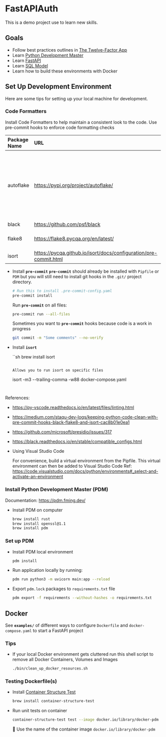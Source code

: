 # FastAPIAuth
This is a demo project use to learn new skills.

## Goals
- Follow best practices outlines in [The Twelve-Factor App](https://12factor.net/)
- Learn [Python Development Master](https://pdm.fming.dev/)
- Learn [FastAPI](https://fastapi.tiangolo.com/)
- Learn [SQL Model](https://sqlmodel.tiangolo.com/)
- Learn how to build these environments with Docker


## Set Up Development Environment
Here are some tips for setting up your local machine for development.

### Code Formatters
Install Code Formatters to help maintain a consistent look to the code.
Use pre-commit hooks to enforce code formatting checks

| Package Name | URL | Description |
|:---|:---|:---|
| autoflake | https://pypi.org/project/autoflake/ | autoflake removes unused imports and unused variables from Python code. It makes use of pyflakes to do this. |
| black | https://github.com/psf/black | |
| flake8 | https://flake8.pycqa.org/en/latest/ | Your Tool For Style Guide Enforcement. |
| isort | https://pycqa.github.io/isort/docs/configuration/pre-commit.html | Sort imports |


- Install **`pre-commit`**
  **`pre-commit`** should already be installed with `Pipfile` or `PDM` but you will still
  need to install git hooks in the `.git/` project directory.

  ```sh
  # Run this to install .pre-commit-config.yaml
  pre-commit install
  ```

  Run **`pre-commit`** on all files:

  ```sh
  pre-commit run --all-files
  ```

  Sometimes you want to **`pre-commit`** hooks because code is a work in progress

  ```sh
  git commit -m "Some comments" --no-verify
  ```


- Install **`isort`**

  ``sh
  brew install isort
  ```

  Allows you to run isort on specific files
  ```
  isort -m3 --trailing-comma -w88 docker-compose.yaml
  ```


References:
- https://py-vscode.readthedocs.io/en/latest/files/linting.html 
- https://medium.com/staqu-dev-logs/keeping-python-code-clean-with-pre-commit-hooks-black-flake8-and-isort-cac8b01e0ea1
- https://github.com/microsoft/presidio/issues/317
- https://black.readthedocs.io/en/stable/compatible_configs.html



- Using Visual Studio Code

  For convenience, build a virtual environment from the Pipfile.
  This virtual environment can then be added to Visual Studio Code
  Ref: https://code.visualstudio.com/docs/python/environments#_select-and-activate-an-environment


### Install Python Development Master (PDM)
Documentation: https://pdm.fming.dev/

- Install PDM on computer

  ```sh
  brew install rust
  brew install openssl@1.1
  brew install pdm
  ```


### Set up PDM
- Install PDM local environment

  ```sh
  pdm install
  ```

- Run application locally by running:

  ```sh
  pdm run python3 -m uvicorn main:app --reload
  ```

- Export `pdm.lock` packages to `requirements.txt` file

  ```sh
  pdm export -f requirements --without-hashes -o requirements.txt
  ```


## Docker
See **`examples/`** of different ways to configure `Dockerfile` and `docker-compose.yaml`
to start a FastAPI project

### Tips
- If your local Docker environment gets cluttered run this shell script
  to remove all Docker Containers, Volumes and Images

  ```sh
  ./bin/clean_up_docker_resources.sh
  ```


### Testing Dockerfile(s)

- Install [Container Structure Test](https://github.com/GoogleContainerTools/container-structure-test)

  ```sh
  brew install container-structure-test
  ```

- Run unit tests on container

  ```sh
  container-structure-test test --image docker.io/library/docker-pdm --config unit-test-dockerfile-pdm.yaml
  ```

  🔑 Use the name of the container image `docker.io/library/docker-pdm`
